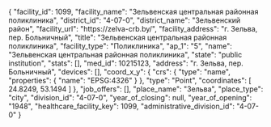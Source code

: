 {
    "facility_id": 1099,
    "facility_name": "Зельвенская центральная районная поликлиника",
    "district_id": "4-07-0",
    "district_name": "Зельвенский район",
    "facility_url": "https:\/\/zelva-crb.by\/",
    "facility_address": "г. Зельва, пер. Больничный",
    "title": "Зельвенская центральная районная поликлиника",
    "facility_type": "Поликлиника",
    "ap_1": "5",
    "name": "Зельвенская центральная районная поликлиника",
    "state": "public institution",
    "stats": [],
    "med_id": 10215123,
    "address": "г. Зельва, пер. Больничный",
    "devices": [],
    "coord_x_y": {
        "crs": {
            "type": "name",
            "properties": {
                "name": "EPSG:4326"
            }
        },
        "type": "Point",
        "coordinates": [
            24.8249,
            53.1494
        ]
    },
    "job_offers": [],
    "place_name": "Зельва",
    "place_type": "city",
    "division_id": "4-07-0",
    "year_of_closing": null,
    "year_of_opening": "1948",
    "healthcare_facility_key": 1099,
    "administrative_division_id": "4-07-0"
}